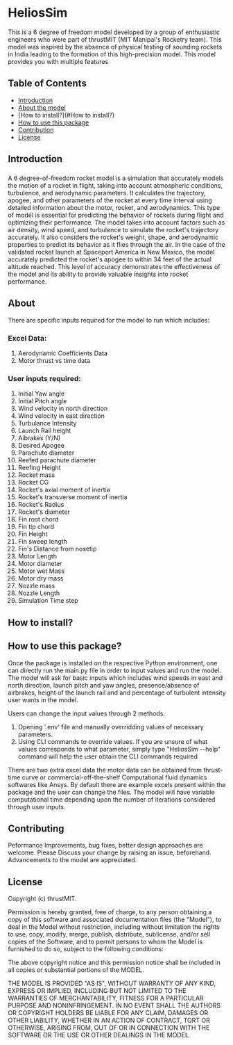 # HeliosSim


This is a 6 degree of freedom model developed by a group of enthusiastic engineers who were part of thrustMIT (MIT Manipal's Rocketry team). This model was inspired by the absence of physical testing of sounding rockets in India leading to the formation of this high-precision model. This model provides you with multiple features

## Table of Contents

- [Introduction](#introduction)
- [About the model](#about)
- [How to install?](#How to install?)
- [How to use this package](#package)
- [Contribution](#contributing)
- [License](#license)

## Introduction

### 
A 6 degree-of-freedom rocket model is a simulation that accurately models the motion of a rocket in flight, taking into account atmospheric conditions, turbulence, and aerodynamic parameters. It calculates the trajectory, apogee, and other parameters of the rocket at every time interval using detailed information about the motor, rocket, and aerodynamics.
This type of model is essential for predicting the behavior of rockets during flight and optimizing their performance. The model takes into account factors such as air density, wind speed, and turbulence to simulate the rocket's trajectory accurately. It also considers the rocket's weight, shape, and aerodynamic properties to predict its behavior as it flies through the air. 
In the case of the validated rocket launch at Spaceport America in New Mexico, the model accurately predicted the rocket's apogee to within 34 feet of the actual altitude reached. This level of accuracy demonstrates the effectiveness of the model and its ability to provide valuable insights into rocket performance.

## About
There are specific inputs required for the model to run which includes:
### Excel Data:
1) Aerodynamic Coefficients Data
2) Motor thrust vs time data

### User inputs required:
1) Initial Yaw angle                            
2) Initial Pitch angle
3) Wind velocity in north direction 
4) Wind velocity in east direction           
5) Turbulance Intensity
6) Launch Rail height                        
7) Aibrakes (Y/N)   
8) Desired Apogee                           
9) Parachute diameter  
10) Reefed parachute diameter                      
11) Reefing Height  
12) Rocket mass                          
13) Rocket CG     
14) Rocket's axial moment of inertia                           
15) Rocket's transverse moment of inertia     
17) Rocket's Radius    
18) Rocket's diameter                        
19) Fin root chord    
20) Fin tip chord                        
21) Fin Height   
22) Fin sweep length                              
23) Fin's Distance from nosetip  
24) Motor Length            
25) Motor diameter   
26) Motor wet Mass                           
27) Motor dry mass 
28) Nozzle mass
29) Nozzle Length  
30) Simulation Time step       


## How to install?


## How to use this package?
Once the package is installed on the respective Python environment, one can directly run the main.py file in order to input values and run the model. The model will ask for basic inputs which includes wind speeds in east and north direction, launch pitch and yaw angles, presence/absence of airbrakes, height of the launch rail and and percentage of turbulent intensity user wants in the model. 

Users can change the input values through 2 methods.
1) Opening '.env' file and manually overridding values of necessary parameters. 
2) Using CLI commands to override values. If you are unsure of what values corresponds to what parameter, simply type "HeliosSim --help" command will help the user obtain the CLI commands required
  
There are two extra  excel data the motor data can be obtained from thrust-time curve or commercial-off-the-shelf Computational fluid dynamics softwares like Ansys. By default there are example excels present within the package and the user can change the files. The model will have variable computational time depending upon the number of iterations considered through user inputs. 

## Contributing

Peformance Improvements, bug fixes, better design approaches are welcome. Please Discuss your change by raising an issue, beforehand. Advancements to the model are appreciated. 


## License
Copyright (c) thrustMIT.

Permission is hereby granted, free of charge, to any person obtaining a copy of this software and associated documentation files (the "Model"), to deal in the Model without restriction, including without limitation the rights to use, copy, modify, merge, publish, distribute, sublicense, and/or sell copies of the Software, and to permit persons to whom the Model is furnished to do so, subject to the following conditions:

The above copyright notice and this permission notice shall be included in all copies or substantial portions of the MODEL.

THE MODEL IS PROVIDED "AS IS", WITHOUT WARRANTY OF ANY KIND, EXPRESS OR IMPLIED, INCLUDING BUT NOT LIMITED TO THE WARRANTIES OF MERCHANTABILITY, FITNESS FOR A PARTICULAR PURPOSE AND NONINFRINGEMENT. IN NO EVENT SHALL THE AUTHORS OR COPYRIGHT HOLDERS BE LIABLE FOR ANY CLAIM, DAMAGES OR OTHER LIABILITY, WHETHER IN AN ACTION OF CONTRACT, TORT OR OTHERWISE, ARISING FROM, OUT OF OR IN CONNECTION WITH THE SOFTWARE OR THE USE OR OTHER DEALINGS IN THE MODEL.
